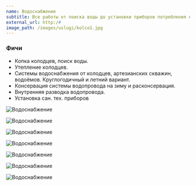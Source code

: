 ```yaml
---
name: Водоснабжение
subtitle: Все работы от поиска воды до установки приборов потребления на вашем участке под ключ
external_url: http:/#
image_path: /images/uslugi/kolco1.jpg
---
```


### Фичи
* Копка колодцев, поиск воды.
* Утепление колодцев.
* Системы водоснабжения от колодцев, артезианских скважин, водоёмов. Круглогодичный и летний вариант.
* Консервация системы водопровода на зиму и расконсервация.
* Внутренняя разводка водопровода.
* Установка сан. тех. приборов


![Водоснабжение](/images/uslugi/kolco1.jpg)

![Водоснабжение](/images/uslugi/kolco2.jpg)

![Водоснабжение](/images/uslugi/kolco3.jpg)

![Водоснабжение](/images/uslugi/kolco5.jpg)

![Водоснабжение](/images/uslugi/kolco4.jpg)

![Водоснабжение](/images/uslugi/kolodec1.jpg)

![Водоснабжение](/images/uslugi/kolodec2.jpg)